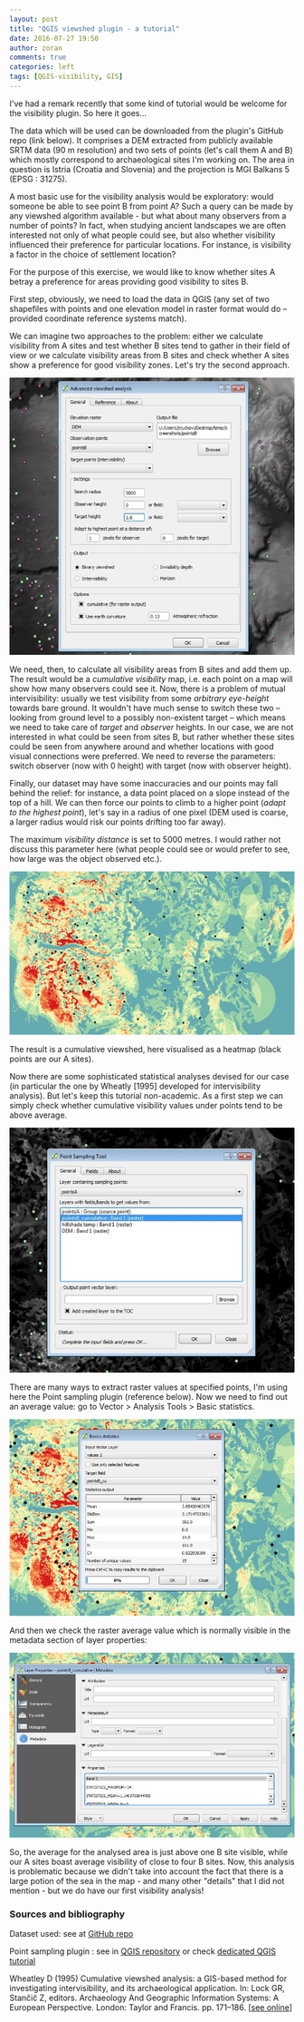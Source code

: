 ```yaml
---
layout: post
title: "QGIS viewshed plugin - a tutorial"
date: 2016-07-27 19:50
author: zoran
comments: true
categories: left
tags: [QGIS-visibility, GIS]
---
```

I've had a remark recently that some kind of tutorial would be welcome for the visibility plugin. So here it goes…

The data which will be used can be downloaded from the plugin's GitHub repo (link below). It comprises a DEM extracted from publicly available SRTM data (90 m resolution) and two sets of points (let's call them A and B) which mostly correspond to archaeological sites I'm working on. The area in question is Istria (Croatia and Slovenia) and the projection is MGI Balkans 5 (EPSG : 31275).

A most basic use for the visibility analysis would be exploratory: would someone be able to see point B from point A? Such a query can be made by any viewshed algorithm available - but what about many observers from a number of points? In fact, when studying ancient landscapes we are often interested not only of what people could see, but also whether visibility influenced their preference for particular locations. For instance, is visibility a factor in the choice of settlement location?

For the purpose of this exercise, we would like to know whether sites A betray a preference for areas providing good visibility to sites B.

First step, obviously, we need to load the data in QGIS (any set of two shapefiles with points and one elevation model in raster format would do – provided coordinate reference systems match).

We can imagine two approaches to the problem: either we calculate visibility from A sites and test whether B sites tend to gather in their field of view or we calculate visibility areas from B sites and check whether A sites show a preference for good visibility zones. Let's try the second approach.

![cumulative-screenshot](/images/2016/07/cumulative-screenshot.jpg) 

We need, then, to calculate all visibility areas from B sites and add them up. The result would be a <em>cumulative visibility</em> map, i.e. each point on a map will show how many observers could see it. Now, there is a problem of mutual intervisibility: usually we test visibility from some <em>arbitrary eye-height</em> towards bare ground. It wouldn't have much sense to switch these two – looking from ground level to a possibly non-existent target – which means we need to take care of <em>target</em> and <em>observer</em> heights. In our case, we are not interested in what could be seen from sites B, but rather whether these sites could be seen from anywhere around and whether locations with good visual connections were preferred. We need to reverse the parameters: switch observer (now with 0 height) with target (now with observer height).

Finally, our dataset may have some inaccuracies and our points may fall behind the relief: for instance, a data point placed on a slope instead of the top of a hill. We can then force our points to climb to a higher point (<em>adapt to the highest point</em>), let's say in a radius of one pixel (DEM used is coarse, a larger radius would risk our points drifting too far away).

The maximum <em>visibility distance</em> is set to 5000 metres. I would rather not discuss this parameter here (what people could see or would prefer to see, how large was the object observed etc.).

![cumulative_raster](/images/2016/07/cumulative_raster.jpg)

The result is a cumulative viewshed, here visualised as a heatmap (black points are our A sites).

Now there are some sophisticated statistical analyses devised for our case (in particular the one by Wheatly [1995] developed for intervisibility analysis). But let's keep this tutorial non-academic. As a first step we can simply check whether cumulative visibility values under points tend to be above average.

![point sampling tool](/images/2016/07/Point-sampling-tool.jpg)

There are many ways to extract raster values at specified points, I'm using here the Point sampling plugin (reference below). Now we need to find out an average value: go to Vector &gt; Analysis Tools &gt; Basic statistics.

![vector stats](/images/2016/07/vector-stats.jpg)

And then we check the raster average value which is normally visible in the metadata section of layer properties:

![raster-metadata](/images/2016/07/raster-metadata.jpg)

So, the average for the analysed area is just above one B site visible, while our A sites boast average visibility of close to four B sites. Now, this analysis is problematic because we didn't take into account the fact that there is a large potion of the sea in the map - and many other "details" that I did not mention - but we do have our first visibility analysis!
<h3>Sources and bibliography</h3>
Dataset used: see at <a href="https://github.com/zoran-cuckovic/QGIS-visibility-analysis/tree/test-data" target="_blank">GitHub repo</a>

Point sampling plugin : see in <a href="https://plugins.qgis.org/plugins/pointsamplingtool/">QGIS repository</a> or check <a href="http://www.qgistutorials.com/fr/docs/sampling_raster_data.html" target="_blank">dedicated QGIS tutorial</a>

Wheatley D (1995) Cumulative viewshed analysis: a GIS-based method for investigating intervisibility, and its archaeological application. In: Lock GR, Stančič Z, editors. Archaeology And Geographic Information Systems: A European Perspective. London: Taylor and Francis. pp. 171–186. [<a href="http://www.southampton.ac.uk/~dww/Cumulative/">see online</a>]
